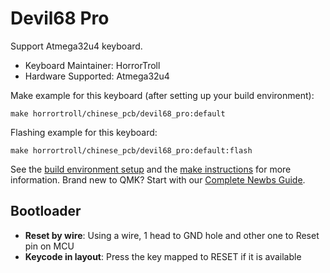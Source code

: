 # Devil68 Pro

Support Atmega32u4 keyboard.

* Keyboard Maintainer: HorrorTroll
* Hardware Supported: Atmega32u4

Make example for this keyboard (after setting up your build environment):

    make horrortroll/chinese_pcb/devil68_pro:default

Flashing example for this keyboard:

    make horrortroll/chinese_pcb/devil68_pro:default:flash

See the [build environment setup](https://docs.qmk.fm/#/getting_started_build_tools) and the [make instructions](https://docs.qmk.fm/#/getting_started_make_guide) for more information. Brand new to QMK? Start with our [Complete Newbs Guide](https://docs.qmk.fm/#/newbs).

## Bootloader
* **Reset by wire**: Using a wire, 1 head to GND hole and other one to Reset pin on MCU
* **Keycode in layout**: Press the key mapped to RESET if it is available
